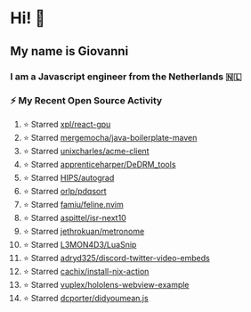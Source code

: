 # Hi! 👋
## My name is Giovanni
### I am a Javascript engineer from the Netherlands 🇳🇱

### :zap: My Recent Open Source Activity
<!--RECENT_ACTIVITY:start-->
1. ⭐ Starred [xpl/react-gpu](https://github.com/xpl/react-gpu)
2. ⭐ Starred [mergemocha/java-boilerplate-maven](https://github.com/mergemocha/java-boilerplate-maven)
3. ⭐ Starred [unixcharles/acme-client](https://github.com/unixcharles/acme-client)
4. ⭐ Starred [apprenticeharper/DeDRM_tools](https://github.com/apprenticeharper/DeDRM_tools)
5. ⭐ Starred [HIPS/autograd](https://github.com/HIPS/autograd)
6. ⭐ Starred [orlp/pdqsort](https://github.com/orlp/pdqsort)
7. ⭐ Starred [famiu/feline.nvim](https://github.com/famiu/feline.nvim)
8. ⭐ Starred [aspittel/isr-next10](https://github.com/aspittel/isr-next10)
9. ⭐ Starred [jethrokuan/metronome](https://github.com/jethrokuan/metronome)
10. ⭐ Starred [L3MON4D3/LuaSnip](https://github.com/L3MON4D3/LuaSnip)
11. ⭐ Starred [adryd325/discord-twitter-video-embeds](https://github.com/adryd325/discord-twitter-video-embeds)
12. ⭐ Starred [cachix/install-nix-action](https://github.com/cachix/install-nix-action)
13. ⭐ Starred [vuplex/hololens-webview-example](https://github.com/vuplex/hololens-webview-example)
14. ⭐ Starred [dcporter/didyoumean.js](https://github.com/dcporter/didyoumean.js)
<!--RECENT_ACTIVITY:end-->
